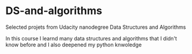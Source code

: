 # DS-and-algorithms
Selected projets from Udacity nanodegree Data Structures and Algorithms

In this course I learnd many data structures and algorithms that I didn't know before and I also deepened my python knwoledge

